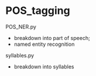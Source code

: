 # POS_tagging

POS_NER.py 

* breakdown into part of speech;
* named entity recognition

syllables.py

* breakdown into syllables